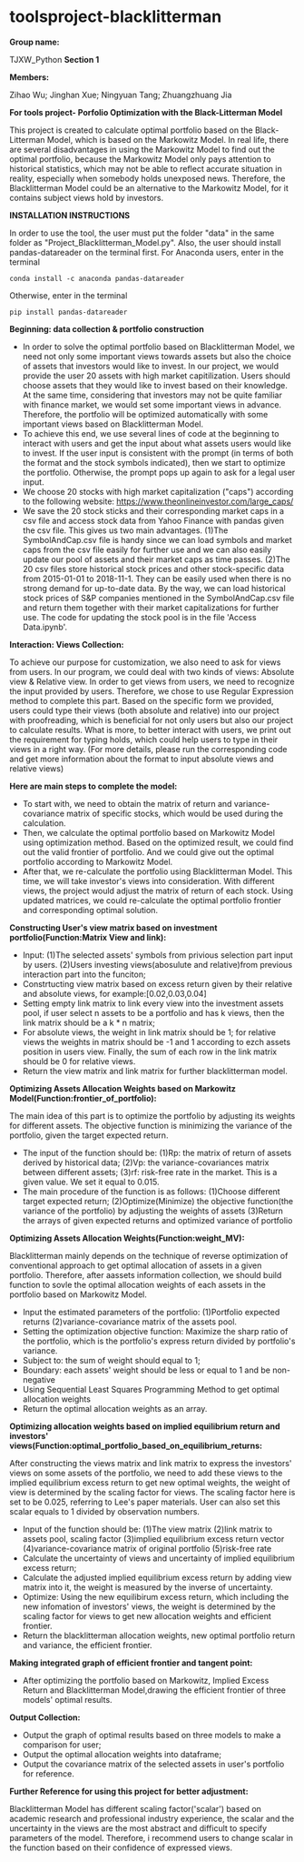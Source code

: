 # toolsproject-blacklitterman

**Group name:** 

TJXW_Python 
**Section 1**

**Members:**

Zihao Wu; Jinghan Xue; Ningyuan Tang; Zhuangzhuang Jia

**For tools project- Porfolio Optimization with the Black-Litterman Model**

This project is created to calculate optimal portfolio based on the Black-Litterman Model, which is based on the Markowitz Model. In real life, there are several disadvantages in using the Markowitz Model to find out the optimal portfolio, because the Markowitz Model only pays attention to historical statistics, which may not be able to reflect accurate situation in reality, especially when somebody holds unexposed news. Therefore, the Blacklitterman Model could be an alternative to the Markowitz Model, for it contains subject views hold by investors. 

**INSTALLATION INSTRUCTIONS**

In order to use the tool, the user must put the folder "data" in the same folder as "Project_Blacklitterman_Model.py". Also, the user should install pandas-datareader on the terminal first. For Anaconda users, enter in the terminal

    conda install -c anaconda pandas-datareader
Otherwise, enter in the terminal

    pip install pandas-datareader


**Beginning: data collection & portfolio construction**
- In order to solve the optimal portfolio based on Blacklitterman Model, we need not only some important views towards assets but also the choice of assets that investors would like to invest. In our project, we would provide the user 20 assets with high market capitilization. Users should choose assets that they would like to invest based on their knowledge. At the same time, considering that investors may not be quite familiar with finance market, we would set some important views in advance. Therefore, the portfolio will be optimized automatically with some important views based on Blacklitterman Model. 
- To achieve this end, we use several lines of code at the beginning to interact with users and get the input about what assets users would like to invest. If the user input is consistent with the prompt (in terms of both the format and the stock symbols indicated), then we start to optimize the portfolio. Otherwise, the prompt pops up again to ask for a legal user input.
- We choose 20 stocks with high market capitalization ("caps") according to the following website: https://www.theonlineinvestor.com/large_caps/
- We save the 20 stock sticks and their corresponding market caps in a csv file and access stock data from Yahoo Finance with pandas given the csv file. This gives us two main advantages.
 (1)The SymbolAndCap.csv file is handy since we can load symbols and market caps from the csv file easily for further use and we can also easily update our pool of assets and their market caps as time passes. 
 (2)The 20 csv files store historical stock prices and other stock-specific data from 2015-01-01 to 2018-11-1. They can be easily used when there is no strong demand for up-to-date data. By the way, we can load historical stock prices of S&P companies mentioned in the SymbolAndCap.csv file and return them together with their market capitalizations for further use. The code for updating the stock pool is in the file 'Access Data.ipynb'.

**Interaction: Views Collection:**

To achieve our purpose for customization, we also need to ask for views from users. In our program, we could deal with two kinds of views: Absolute view & Relative view. In order to get views from users, we need to recognize the input provided by users. Therefore, we chose to use Regular Expression method to complete this part. Based on the specific form we provided, users could type their views (both absolute and relative) into our project with proofreading, which is beneficial for not only users but also our project to calculate results. What is more, to better interact with users, we print out the requirement for typing holds, which could help users to type in their views in a right way. (For more details, please run the corresponding code and get more information about the format to input absolute views and relative views)


**Here are main steps to complete the model:**
- To start with, we need to obtain the matrix of return and variance-covariance matrix of specific stocks, which would be used during the calculation. 
- Then, we calculate the optimal portfolio based on Markowitz Model using optimization method. Based on the optimized result, we could find out the valid frontier of portfolio. And we could give out the optimal portfolio according to Markowitz Model. 
- After that, we re-calculate the portfolio using Blacklitterman Model. This time, we will take investor's views into consideration. With different views, the project would adjust the matrix of return of each stock. Using updated matrices, we could re-calculate the optimal portfolio frontier and corresponding optimal solution. 


**Constructing User's view matrix based on investment portfolio(Function:Matrix View and link):**
- Input:
  (1)The selected assets' symbols from privious selection part input by users.
  (2)Users investing views(abosulute and relative)from previous interaction part into the funciton;
- Constrtucting view matrix based on excess return given by their relative and absolute views, for example:[0.02,0.03,0.04]
- Setting empty link matrix to link every view into the investment assets pool, if user select n assets to be a portfolio and has k views, then the link matrix should be a k * n matrix; 
- For absolute views, the weight in link matrix should be 1; for relative views the weights in matrix should be -1 and 1 according to ezch assets position in users view. Finally, the sum of each row in the link matrix should be 0 for relative views.
- Return the view matrix and link matrix for further blacklitterman model.


**Optimizing Assets Allocation Weights based on Markowitz Model(Function:frontier_of_portfolio):**

The main idea of this part is to optimize the portfolio by adjusting its weights for different assets. The objective function is minimizing the variance of the portfolio, given the target expected return. 
- The input of the function should be: 
  (1)Rp: the matrix of return of assets derived by historical data;
  (2)Vp: the variance-covariances matrix between different assets;
  (3)rf: risk-free rate in the market. This is a given value. We set it equal to 0.015.
- The main procedure of the function is as follows:
  (1)Choose different target expected return; 
  (2)Optimize(Minimize) the objective function(the variance of the portfolio) by adjusting the weights of assets
  (3)Return the arrays of given expected returns and optimized variance of portfolio


**Optimizing Assets Allocation Weights(Function:weight_MV):**

Blacklitterman mainly depends on the technique of reverse optimization of conventional approach to get optimal allocation of assets in a given portfolio. Therefore, after aassets information collection, we should build function to sovle the optimal allocation weights of each assets in the portfolio based on Markowitz Model.
- Input the estimated parameters of the portfolio:
  (1)Portfolio expected returns
  (2)variance-covariance matrix of the assets pool.
- Setting the optimization objective function:
  Maximize the sharp ratio of the portfolio, which is the portfolio's express return divided by portfolio's variance.
- Subject to: the sum of weight should equal to 1; 
- Boundary: each assets' weight should be less or equal to 1 and be non-negative
- Using Sequential Least Squares Programming Method to get optimal allocation weights 
- Return the optimal allocation weights as an array.


**Optimizing allocation weights based on implied equilibrium return and investors' views(Function:optimal_portfolio_based_on_equilibrium_returns:**

After constructing the views matrix and link matrix to express the investors' views on some assets of the portfolio, we need to add these views to the implied equilibrium excess return to get new optimal weights, the weight of view is determined by the scaling factor for views. The scaling factor here is set to be 0.025, referring to Lee's paper materials. User can also set this scalar equals to 1 divided by observation numbers.
- Input of the function should be:
  (1)The view matrix
  (2)link matrix to assets pool, scaling factor
  (3)implied equilibrium excess return vector
  (4)variance-covariance matrix of original portfolio
  (5)risk-free rate
- Calculate the uncertainty of views and uncertainty of implied equilibrium excess return;
- Calculate the adjusted implied equilibrium excess return by adding view matrix into it, the weight is measured by the inverse of uncertainty.
- Optimize: Using the new equilibirum excess return, which including the new infomation of investors' views, the weight is determined by the scaling factor for views to get new allocation weights and efficient frontier.
- Return the blacklitterman allocation weights, new optimal portfolio return and variance, the efficient frontier.


**Making integrated graph of efficient frontier and tangent point:**
- After optimizing the portfolio based on Markowitz, Implied Excess Return and Blacklitterman Model,drawing the efficient frontier of three models' optimal results.


**Output Collection:**
- Output the graph of optimal results based on three models to make a comparison for user;
- Output the optimal allocation weights into dataframe;
- Output the covariance matrix of the selected assets in user's portfolio for reference.


**Further Reference for using this project for better adjustment:**

Blacklitterman Model has different scaling factor('scalar') based on academic research and professional industry experience, the scalar and the uncertainty in the views are the most abstract and difficult to specify parameters of the model. Therefore, i recommend users to change scalar in the function based on their confidence of expressed views.

